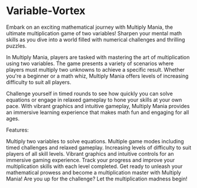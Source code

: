 # Variable-Vortex
Embark on an exciting mathematical journey with Multiply Mania, the ultimate multiplication game of two variables! Sharpen your mental math skills as you dive into a world filled with numerical challenges and thrilling puzzles.

In Multiply Mania, players are tasked with mastering the art of multiplication using two variables. The game presents a variety of scenarios where players must multiply two unknowns to achieve a specific result. Whether you're a beginner or a math whiz, Multiply Mania offers levels of increasing difficulty to suit all players.

Challenge yourself in timed rounds to see how quickly you can solve equations or engage in relaxed gameplay to hone your skills at your own pace. With vibrant graphics and intuitive gameplay, Multiply Mania provides an immersive learning experience that makes math fun and engaging for all ages.

Features:

Multiply two variables to solve equations.
Multiple game modes including timed challenges and relaxed gameplay.
Increasing levels of difficulty to suit players of all skill levels.
Vibrant graphics and intuitive controls for an immersive gaming experience.
Track your progress and improve your multiplication skills with each level completed.
Get ready to unleash your mathematical prowess and become a multiplication master with Multiply Mania! Are you up for the challenge? Let the multiplication madness begin!




